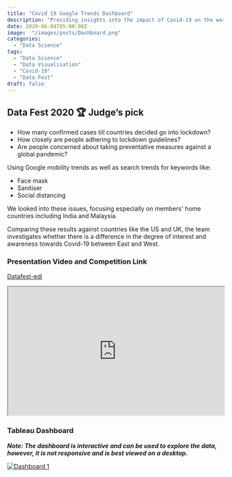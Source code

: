 ```yaml
---
title: "Covid 19 Google Trends Dashboard"
description: "Providing insights into the impact of Covid-19 on the world using Google Trends data, as part of the Data Fest 2020 competition. Winner of the Judge's Pick award."
date: 2020-06-04T05:00:00Z
image:  "/images/posts/Dashboard.png"
categories: 
  - "Data Science"
tags: 
  - "Data Science"
  - "Data Visualisation"
  - "Covid-19"
  - "Data Fest"
draft: false
---
```


## Data Fest 2020 🏆 Judge’s pick

- How many confirmed cases till countries decided go into lockdown?
- How closely are people adhering to lockdown guidelines?
- Are people concerned about taking preventative measures against a global pandemic?

Using Google mobility trends as well as search trends for keywords like:
- Face mask
- Sanitiser
- Social distancing

We looked into these issues, focusing especially on members' home countries including India and Malaysia.

Comparing these results against countries like the US and UK, the team investigates whether there is a difference in the degree of interest and awareness towards Covid-19 between East and West.

### Presentation Video and Competition Link

<a href="https://datafest-edi.github.io/web/df2020/"> Datafest-edi</a>

<iframe width="100%" height="300" src="https://www.youtube.com/embed/30CHqnLB_5E" title="YouTube video player" frameborder="1" allow="accelerometer; autoplay; clipboard-write; encrypted-media; gyroscope; picture-in-picture"></iframe>

### Tableau Dashboard

***Note: The dashboard is interactive and can be used to explore the data, however, it is not responsive and is best viewed on a desktop.***

<script src="https://www.example.com/javascripts/api/tableau-2.js"></script>

<!-- Empty div where the viz will be placed -->
<div id="tableauViz"></div>

<div class="row fullwidth">
  <div
    class="tableauPlaceholder"
    id="viz1633159632425"
    style="position: relative"
  >
    <noscript
      ><a href="#"
        ><img
          alt="Dashboard 1 "
          src="https:&#47;&#47;public.tableau.com&#47;static&#47;images&#47;Se&#47;SearchingusinCovid19&#47;Dashboard1&#47;1_rss.png"
          style="border: none" /></a></noscript
    ><object class="tableauViz" style="display: none">
      <param name="host_url" value="https%3A%2F%2Fpublic.tableau.com%2F" />
      <param name="embed_code_version" value="3" />
      <param name="site_root" value="" />
      <param name="name" value="SearchingusinCovid19&#47;Dashboard1" />
      <param name="tabs" value="no" />
      <param name="toolbar" value="no" />
      <param
        name="static_image"
        value="https:&#47;&#47;public.tableau.com&#47;static&#47;images&#47;Se&#47;SearchingusinCovid19&#47;Dashboard1&#47;1.png"
      />
      <param name="animate_transition" value="no" />
      <param name="display_static_image" value="no" />
      <param name="display_spinner" value="no" />
      <param name="display_overlay" value="no" />
      <param name="display_count" value="no" />
      <param name="language" value="en-US" />
    </object>
  </div>
  <script type="text/javascript">
    var divElement = document.getElementById("viz1633159632425");
    var vizElement = divElement.getElementsByTagName("object")[0];
    vizElement.style.width = "100%";
    vizElement.style.height = "720px";
    var scriptElement = document.createElement("script");
    scriptElement.src = "https://public.tableau.com/javascripts/api/viz_v1.js";
    vizElement.parentNode.insertBefore(scriptElement, vizElement);
  </script>
</div>

<script>
    function initializeViz() {
        // JS object that points at empty div in the html
        var placeholderDiv = document.getElementById("tableauViz");
        // URL of the viz to be embedded
        var url = "http://public.tableau.com/views/WorldIndicators/GDPpercapita";
        // An object that contains options specifying how to embed the viz
        var options = {
            width: '1280px',
            height: '720px',
            hideTabs: true,
            hideToolbar: true,
        };
        viz = new tableau.Viz(placeholderDiv, url, options);
    }
</script>